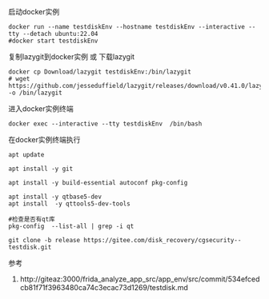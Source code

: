 
启动docker实例
```shell
docker run --name testdiskEnv --hostname testdiskEnv --interactive --tty --detach ubuntu:22.04
#docker start testdiskEnv
```

复制lazygit到docker实例 或 下载lazygit
```shell
docker cp Download/lazygit testdiskEnv:/bin/lazygit
# wget https://github.com/jesseduffield/lazygit/releases/download/v0.41.0/lazygit_0.41.0_Linux_x86_64.tar.gz -o /bin/lazygit
```

进入docker实例终端
```
docker exec --interactive --tty testdiskEnv  /bin/bash
```

在docker实例终端执行
```shell
apt update

```

```shell
apt install -y git
```

```shell
apt install -y build-essential autoconf pkg-config 
```

```shell
apt install -y qtbase5-dev
apt install  -y qttools5-dev-tools

#检查是否有qt库
pkg-config  --list-all | grep -i qt
```

```shell
git clone -b release https://gitee.com/disk_recovery/cgsecurity--testdisk.git

```


参考
1. http://giteaz:3000/frida_analyze_app_src/app_env/src/commit/534efcedcb81f71f3963480ca74c3ecac73d1269/testdisk.md